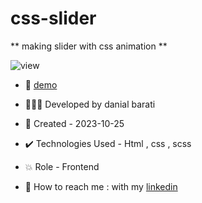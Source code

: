 # css-slider

** making slider with css animation **

![view](https://github.com/danial-barati/slider/assets/104683176/ab10654d-f44a-4060-8fea-cb89655e9915)

- 🔗 [demo](https://danial-barati.github.io/cube/)

- 👩🏻‍💻 Developed by danial barati

- 📆 Created - 2023-10-25

- ✔️ Technologies Used - Html , css , scss

- 💥 Role - Frontend

- 📲 How to reach me : with my [linkedin](https://www.linkedin.com/in/danial-barati-0a9804291/)
